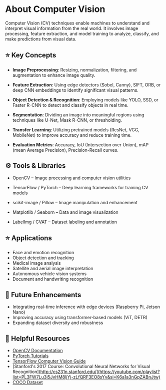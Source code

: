 # About Computer Vision

Computer Vision (CV) techniques enable machines to understand and interpret visual information from the real world. It involves image processing, feature extraction, and model training to analyze, classify, and make predictions from visual data.

## ⭐️ Key Concepts

- **Image Preprocessing**: Resizing, normalization, filtering, and augmentation to enhance image quality.

- **Feature Extraction**: Using edge detectors (Sobel, Canny), SIFT, ORB, or deep CNN embeddings to identify significant visual patterns.

- **Object Detection & Recognition**: Employing models like YOLO, SSD, or Faster R-CNN to detect and classify objects in real time.

- **Segmentation**: Dividing an image into meaningful regions using techniques like U-Net, Mask R-CNN, or thresholding.

- **Transfer Learning**: Utilizing pretrained models (ResNet, VGG, MobileNet) to improve accuracy and reduce training time.

- **Evaluation Metrics**: Accuracy, IoU (Intersection over Union), mAP (mean Average Precision), Precision-Recall curves.

## ⚙️ Tools & Libraries

- OpenCV – Image processing and computer vision utilities

- TensorFlow / PyTorch – Deep learning frameworks for training CV models

- scikit-image / Pillow – Image manipulation and enhancement

- Matplotlib / Seaborn – Data and image visualization

- LabelImg / CVAT – Dataset labeling and annotation

## ⭐️ Applications

- Face and emotion recognition
- Object detection and tracking
- Medical image analysis
- Satellite and aerial image interpretation
- Autonomous vehicle vision systems
- Document and handwriting recognition

## 📌 Future Enhancements

- Integrating real-time inference with edge devices (Raspberry Pi, Jetson Nano)
- Improving accuracy using transformer-based models (ViT, DETR)
- Expanding dataset diversity and robustness

## 🔗 Helpful Resources

- [OpenCV Documentation](https://docs.opencv.org/)  
- [PyTorch Tutorials](https://pytorch.org/tutorials/)  
- [TensorFlow Computer Vision Guide](https://www.tensorflow.org/tutorials/images)  
- [Stanford's 2017 Course: Convolutional Neural Networks for Visual Recognition](http://cs231n.stanford.edu/](https://youtube.com/playlist?list=PL3FW7Lu3i5JvHM8ljYj-zLfQRF3EO8sYv&si=K6a1a3nGpZABnJtw)  
- [COCO Dataset](https://cocodataset.org/)  
